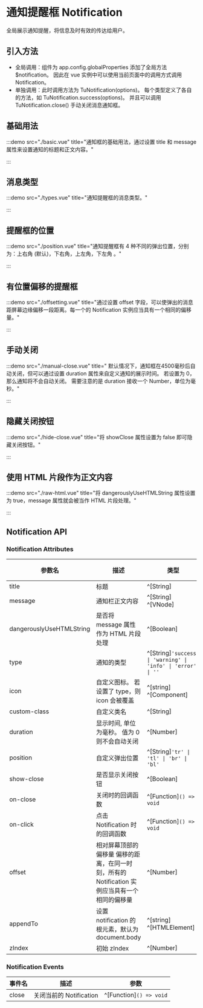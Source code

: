 # 通知提醒框 Notification

全局展示通知提醒，将信息及时有效的传达给用户。

## 引入方法

- 全局调用：组件为 app.config.globalProperties 添加了全局方法 $notification。 因此在 vue 实例中可以使用当前页面中的调用方式调用 Notification。
- 单独调用：此时调用方法为 TuNotification(options)。 每个类型定义了各自的方法，如 TuNotification.success(options)。 并且可以调用 TuNotification.close() 手动关闭消息通知框。

## 基础用法

:::demo src="./basic.vue" title="通知框的基础用法，通过设置 title 和 message 属性来设置通知的标题和正文内容。"

:::

## 消息类型

:::demo src="./types.vue" title="通知提醒框的消息类型。"

:::

## 提醒框的位置

:::demo src="./position.vue" title="通知提醒框有 4 种不同的弹出位置，分别为：上右角 (默认)，下右角，上左角，下左角 。"

:::

## 有位置偏移的提醒框

:::demo src="./offsetting.vue" title="通过设置 offset 字段，可以使弹出的消息距屏幕边缘偏移一段距离。每一个的 Notification 实例应当具有一个相同的偏移量。"

:::

## 手动关闭

:::demo src="./manual-close.vue" title=" 默认情况下，通知框在4500毫秒后自动关闭，但可以通过设置 duration 属性来自定义通知的展示时间。 若设置为 0，那么通知将不会自动关闭。 需要注意的是 duration 接收一个 Number，单位为毫秒。"

:::

## 隐藏关闭按钮

:::demo src="./hide-close.vue" title="将 showClose 属性设置为 false 即可隐藏关闭按钮。"

:::

## 使用 HTML 片段作为正文内容

:::demo src="./raw-html.vue" title="将 dangerouslyUseHTMLString 属性设置为 true，message 属性就会被当作 HTML 片段处理。"

:::

## Notification API

### Notification Attributes

| 参数名 | 描述 | 类型 | 默认值 |
| ------ | ---- | ---- | :----: |
| title | 标题 | ^[String] | - |
| message | 通知栏正文内容 | ^[String] ^[VNode] | - |
| dangerouslyUseHTMLString | 是否将 message 属性作为 HTML 片段处理 | ^[Boolean] | false |
| type | 通知的类型 | ^[String]`'success' \| 'warning' \| 'info' \| 'error' \| ''` | - |
| icon | 自定义图标。 若设置了 type，则 icon 会被覆盖 | ^[string] ^[Component] | - |
| custom-class | 自定义类名 | ^[String] | '' |
| duration | 显示时间, 单位为毫秒。 值为 0 则不会自动关闭 | ^[Number] | - |
| position | 自定义弹出位置 | ^[String]`'tr' \| 'tl' \| 'br' \| 'bl'` | tr |
| show-close | 是否显示关闭按钮 | ^[Boolean] | true |
| on-close | 关闭时的回调函数 | ^[Function]`() => void` | - |
| on-click | 点击 Notification 时的回调函数 | ^[Function]`() => void` | - |
| offset | 相对屏幕顶部的偏移量 偏移的距离，在同一时刻，所有的 Notification 实例应当具有一个相同的偏移量 | ^[Number] | 0 |
| appendTo | 设置 notification 的根元素，默认为 document.body | ^[string] ^[HTMLElement] | - |
| zIndex | 初始 zIndex | ^[Number] | - |

### Notification Events

| 事件名 | 描述 | 参数 |
| ------ | ---- | ---- |
| close | 关闭当前的 Notification | ^[Function]`() => void` |
